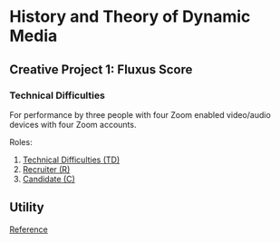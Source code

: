 # History and Theory of Dynamic Media

## Creative Project 1: Fluxus Score

### Technical Difficulties

For performance by three people with four Zoom enabled video/audio devices with four Zoom accounts.

Roles:
1. [Technical Difficulties (TD)](./technical_difficulties.html)
2. [Recruiter (R)](./recruiter.html)
3. [Candidate (C)](./candidate.html)

## Utility

[Reference](./index_old.html)